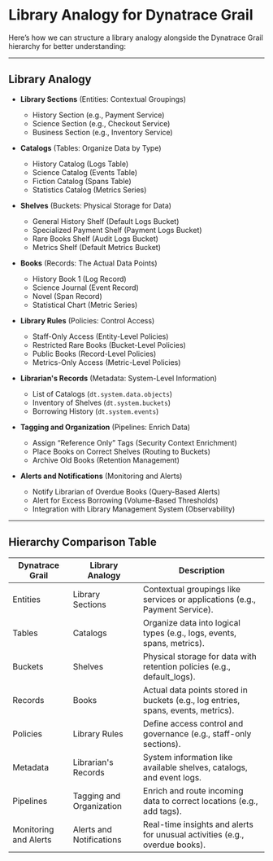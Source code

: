 
# **Library Analogy for Dynatrace Grail**

Here’s how we can structure a library analogy alongside the Dynatrace Grail hierarchy for better understanding:

---

## **Library Analogy**

- **Library Sections** (Entities: Contextual Groupings)
  - History Section (e.g., Payment Service)
  - Science Section (e.g., Checkout Service)
  - Business Section (e.g., Inventory Service)

- **Catalogs** (Tables: Organize Data by Type)
  - History Catalog (Logs Table)
  - Science Catalog (Events Table)
  - Fiction Catalog (Spans Table)
  - Statistics Catalog (Metrics Series)

- **Shelves** (Buckets: Physical Storage for Data)
  - General History Shelf (Default Logs Bucket)
  - Specialized Payment Shelf (Payment Logs Bucket)
  - Rare Books Shelf (Audit Logs Bucket)
  - Metrics Shelf (Default Metrics Bucket)

- **Books** (Records: The Actual Data Points)
  - History Book 1 (Log Record)
  - Science Journal (Event Record)
  - Novel (Span Record)
  - Statistical Chart (Metric Series)

- **Library Rules** (Policies: Control Access)
  - Staff-Only Access (Entity-Level Policies)
  - Restricted Rare Books (Bucket-Level Policies)
  - Public Books (Record-Level Policies)
  - Metrics-Only Access (Metric-Level Policies)

- **Librarian's Records** (Metadata: System-Level Information)
  - List of Catalogs (`dt.system.data.objects`)
  - Inventory of Shelves (`dt.system.buckets`)
  - Borrowing History (`dt.system.events`)

- **Tagging and Organization** (Pipelines: Enrich Data)
  - Assign “Reference Only” Tags (Security Context Enrichment)
  - Place Books on Correct Shelves (Routing to Buckets)
  - Archive Old Books (Retention Management)

- **Alerts and Notifications** (Monitoring and Alerts)
  - Notify Librarian of Overdue Books (Query-Based Alerts)
  - Alert for Excess Borrowing (Volume-Based Thresholds)
  - Integration with Library Management System (Observability)

---

## **Hierarchy Comparison Table**

| **Dynatrace Grail**          | **Library Analogy**           | **Description**                                                                 |
|-------------------------------|-------------------------------|---------------------------------------------------------------------------------|
| Entities                     | Library Sections             | Contextual groupings like services or applications (e.g., Payment Service).     |
| Tables                       | Catalogs                    | Organize data into logical types (e.g., logs, events, spans, metrics).          |
| Buckets                      | Shelves                     | Physical storage for data with retention policies (e.g., default_logs).         |
| Records                      | Books                       | Actual data points stored in buckets (e.g., log entries, spans, events, metrics).|
| Policies                     | Library Rules               | Define access control and governance (e.g., staff-only sections).               |
| Metadata                     | Librarian's Records         | System information like available shelves, catalogs, and event logs.            |
| Pipelines                    | Tagging and Organization    | Enrich and route incoming data to correct locations (e.g., add tags).           |
| Monitoring and Alerts        | Alerts and Notifications    | Real-time insights and alerts for unusual activities (e.g., overdue books).     |
